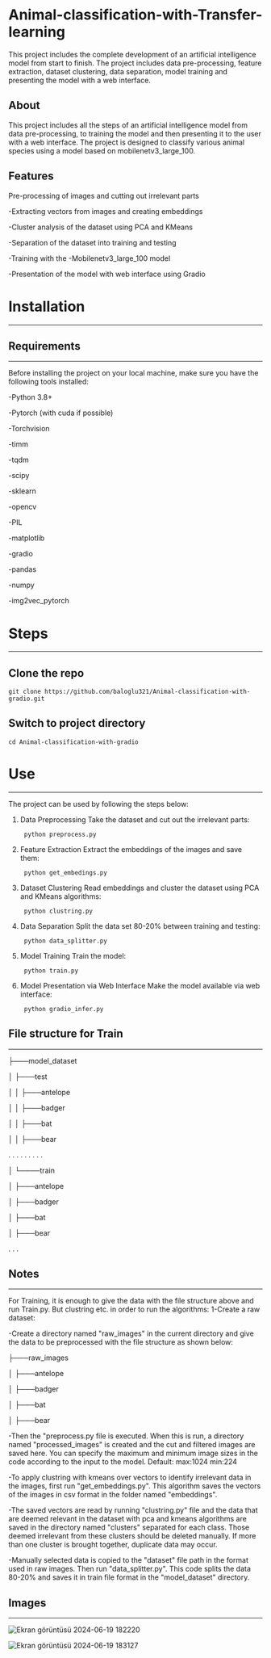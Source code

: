# Animal-classification-with-Transfer-learning

This project includes the complete development of an artificial intelligence model from start to finish. The project includes data pre-processing, feature extraction, dataset clustering, data separation, model training and presenting the model with a web interface.

## About
This project includes all the steps of an artificial intelligence model from data pre-processing, to training the model and then presenting it to the user with a web interface. The project is designed to classify various animal species using a model based on mobilenetv3_large_100.

## Features
Pre-processing of images and cutting out irrelevant parts

-Extracting vectors from images and creating embeddings

-Cluster analysis of the dataset using PCA and KMeans

-Separation of the dataset into training and testing

-Training with the -Mobilenetv3_large_100 model

-Presentation of the model with web interface using Gradio


# Installation
----------------------

## Requirements
----------------------

Before installing the project on your local machine, make sure you have the following tools installed:

-Python 3.8+

-Pytorch (with cuda if possible)

-Torchvision

-timm

-tqdm

-scipy

-sklearn

-opencv

-PIL

-matplotlib

-gradio

-pandas

-numpy

-img2vec_pytorch

# Steps
----------------------

## Clone the repo

    git clone https://github.com/baloglu321/Animal-classification-with-gradio.git


## Switch to project directory
    
    cd Animal-classification-with-gradio

# Use
----------------------

The project can be used by following the steps below:

1. Data Preprocessing
Take the dataset and cut out the irrelevant parts:

        python preprocess.py

2. Feature Extraction
Extract the embeddings of the images and save them:

        python get_embedings.py

3. Dataset Clustering
Read embeddings and cluster the dataset using PCA and KMeans algorithms:

        python clustring.py

4. Data Separation
Split the data set 80-20% between training and testing:

        python data_splitter.py

5. Model Training
Train the model:

        python train.py

6. Model Presentation via Web Interface
Make the model available via web interface:

        python gradio_infer.py


## File structure for Train
----------------------

├───model_dataset

│ ├───test

│ │ ├───antelope

│ │ ├───badger

│ │ ├───bat

│ │ ├───bear

.   .   .
.   .   .
.   .   .

│ └────train

│ ├───antelope

│ ├───badger

│ ├───bat

│ ├───bear

.    .  .


## Notes
----------------------


For Training, it is enough to give the data with the file structure above and run Train.py. 
But clustring etc. in order to run the algorithms:
1-Create a raw dataset:

-Create a directory named "raw_images" in the current directory and give the data to be preprocessed with the file structure as shown below:

├───raw_images

│ ├───antelope

│ ├───badger

│ ├───bat

│ ├───bear


-Then the "preprocess.py file is executed. When this is run, a directory named "processed_images" is created and the cut and filtered images are saved here. You can specify the maximum and minimum image sizes in the code according to the input to the model. Default: max:1024 min:224

-To apply clustring with kmeans over vectors to identify irrelevant data in the images, first run "get_embeddings.py". This algorithm saves the vectors of the images in csv format in the folder named "embeddings". 

-The saved vectors are read by running "clustring.py" file and the data that are deemed relevant in the dataset with pca and kmeans algorithms are saved in the directory named "clusters" separated for each class. Those deemed irrelevant from these clusters should be deleted manually. If more than one cluster is brought together, duplicate data may occur.

-Manually selected data is copied to the "dataset" file path in the format used in raw images. Then run "data_splitter.py". This code splits the data 80-20% and saves it in train file format in the "model_dataset" directory.


## Images
----------------------
![Ekran görüntüsü 2024-06-19 182220](https://github.com/baloglu321/Animal-classification-with-gradio/assets/98214109/b7c22038-35b4-45df-85a5-245348581623)

![Ekran görüntüsü 2024-06-19 183127](https://github.com/baloglu321/Animal-classification-with-gradio/assets/98214109/44697ebb-bd7c-4985-b9cb-254ee67aeead)




